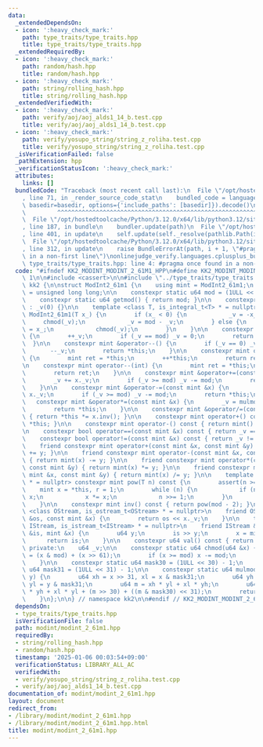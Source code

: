 ```yaml
---
data:
  _extendedDependsOn:
  - icon: ':heavy_check_mark:'
    path: type_traits/type_traits.hpp
    title: type_traits/type_traits.hpp
  _extendedRequiredBy:
  - icon: ':heavy_check_mark:'
    path: random/hash.hpp
    title: random/hash.hpp
  - icon: ':heavy_check_mark:'
    path: string/rolling_hash.hpp
    title: string/rolling_hash.hpp
  _extendedVerifiedWith:
  - icon: ':heavy_check_mark:'
    path: verify/aoj/aoj_alds1_14_b.test.cpp
    title: verify/aoj/aoj_alds1_14_b.test.cpp
  - icon: ':heavy_check_mark:'
    path: verify/yosupo_string/string_z_roliha.test.cpp
    title: verify/yosupo_string/string_z_roliha.test.cpp
  _isVerificationFailed: false
  _pathExtension: hpp
  _verificationStatusIcon: ':heavy_check_mark:'
  attributes:
    links: []
  bundledCode: "Traceback (most recent call last):\n  File \"/opt/hostedtoolcache/Python/3.12.0/x64/lib/python3.12/site-packages/onlinejudge_verify/documentation/build.py\"\
    , line 71, in _render_source_code_stat\n    bundled_code = language.bundle(stat.path,\
    \ basedir=basedir, options={'include_paths': [basedir]}).decode()\n          \
    \         ^^^^^^^^^^^^^^^^^^^^^^^^^^^^^^^^^^^^^^^^^^^^^^^^^^^^^^^^^^^^^^^^^^^^^^^^^^^^^^^^^\n\
    \  File \"/opt/hostedtoolcache/Python/3.12.0/x64/lib/python3.12/site-packages/onlinejudge_verify/languages/cplusplus.py\"\
    , line 187, in bundle\n    bundler.update(path)\n  File \"/opt/hostedtoolcache/Python/3.12.0/x64/lib/python3.12/site-packages/onlinejudge_verify/languages/cplusplus_bundle.py\"\
    , line 401, in update\n    self.update(self._resolve(pathlib.Path(included), included_from=path))\n\
    \  File \"/opt/hostedtoolcache/Python/3.12.0/x64/lib/python3.12/site-packages/onlinejudge_verify/languages/cplusplus_bundle.py\"\
    , line 312, in update\n    raise BundleErrorAt(path, i + 1, \"#pragma once found\
    \ in a non-first line\")\nonlinejudge_verify.languages.cplusplus_bundle.BundleErrorAt:\
    \ type_traits/type_traits.hpp: line 4: #pragma once found in a non-first line\n"
  code: "#ifndef KK2_MODINT_MODINT_2_61M1_HPP\n#define KK2_MODINT_MODINT_2_61M1_HPP\
    \ 1\n\n#include <cassert>\n\n#include \"../type_traits/type_traits.hpp\"\n\nnamespace\
    \ kk2 {\n\nstruct ModInt2_61m1 {\n    using mint = ModInt2_61m1;\n    using u64\
    \ = unsigned long long;\n\n    constexpr static u64 mod = (1ULL << 61) - 1;\n\n\
    \    constexpr static u64 getmod() { return mod; }\n\n    constexpr ModInt2_61m1()\
    \ : _v(0) {}\n\n    template <class T, is_integral_t<T> * = nullptr> constexpr\
    \ ModInt2_61m1(T x_) {\n        if (x_ < 0) {\n            _v = -x_;\n       \
    \     chmod(_v);\n            _v = mod - _v;\n        } else {\n            _v\
    \ = x_;\n            chmod(_v);\n        }\n    }\n\n    constexpr mint &operator++()\
    \ {\n        ++_v;\n        if (_v == mod) _v = 0;\n        return *this;\n  \
    \  }\n\n    constexpr mint &operator--() {\n        if (_v == 0) _v = mod;\n \
    \       --_v;\n        return *this;\n    }\n\n    constexpr mint operator++(int)\
    \ {\n        mint ret = *this;\n        ++*this;\n        return ret;\n    }\n\
    \n    constexpr mint operator--(int) {\n        mint ret = *this;\n        --*this;\n\
    \        return ret;\n    }\n\n    constexpr mint &operator+=(const mint &x) {\n\
    \        _v += x._v;\n        if (_v >= mod) _v -= mod;\n        return *this;\n\
    \    }\n\n    constexpr mint &operator-=(const mint &x) {\n        _v += mod -\
    \ x._v;\n        if (_v >= mod) _v -= mod;\n        return *this;\n    }\n\n \
    \   constexpr mint &operator*=(const mint &x) {\n        _v = mulmod(_v, x._v);\n\
    \        return *this;\n    }\n\n    constexpr mint &operator/=(const mint &x)\
    \ { return *this *= x.inv(); }\n\n    constexpr mint operator+() const { return\
    \ *this; }\n\n    constexpr mint operator-() const { return mint() - *this; }\n\
    \n    constexpr bool operator==(const mint &x) const { return _v == x._v; }\n\n\
    \    constexpr bool operator!=(const mint &x) const { return _v != x._v; }\n\n\
    \    friend constexpr mint operator+(const mint &x, const mint &y) { return mint(x)\
    \ += y; }\n\n    friend constexpr mint operator-(const mint &x, const mint &y)\
    \ { return mint(x) -= y; }\n\n    friend constexpr mint operator*(const mint &x,\
    \ const mint &y) { return mint(x) *= y; }\n\n    friend constexpr mint operator/(const\
    \ mint &x, const mint &y) { return mint(x) /= y; }\n\n    template <class T, is_integral_t<T>\
    \ * = nullptr> constexpr mint pow(T n) const {\n        assert(n >= 0);\n    \
    \    mint x = *this, r = 1;\n        while (n) {\n            if (n & 1) r *=\
    \ x;\n            x *= x;\n            n >>= 1;\n        }\n        return r;\n\
    \    }\n\n    constexpr mint inv() const { return pow(mod - 2); }\n\n    template\
    \ <class OStream, is_ostream_t<OStream> * = nullptr>\n    friend OStream &operator<<(OStream\
    \ &os, const mint &x) {\n        return os << x._v;\n    }\n\n    template <class\
    \ IStream, is_istream_t<IStream> * = nullptr>\n    friend IStream &operator>>(IStream\
    \ &is, mint &x) {\n        u64 y;\n        is >> y;\n        x = mint(y);\n  \
    \      return is;\n    }\n\n    constexpr u64 val() const { return _v; }\n\n \
    \ private:\n    u64 _v;\n\n    constexpr static u64 chmod(u64 &x) {\n        x\
    \ = (x & mod) + (x >> 61);\n        if (x >= mod) x -= mod;\n        return x;\n\
    \    }\n\n    constexpr static u64 mask30 = (1ULL << 30) - 1;\n    constexpr static\
    \ u64 mask31 = (1ULL << 31) - 1;\n\n    constexpr static u64 mulmod(u64 x, u64\
    \ y) {\n        u64 xh = x >> 31, xl = x & mask31;\n        u64 yh = y >> 31,\
    \ yl = y & mask31;\n        u64 m = xh * yl + xl * yh;\n        u64 t = 2 * xh\
    \ * yh + xl * yl + (m >> 30) + ((m & mask30) << 31);\n        return chmod(t);\n\
    \    }\n};\n\n} // namespace kk2\n\n#endif // KK2_MODINT_MODINT_2_61M1_HPP\n"
  dependsOn:
  - type_traits/type_traits.hpp
  isVerificationFile: false
  path: modint/modint_2_61m1.hpp
  requiredBy:
  - string/rolling_hash.hpp
  - random/hash.hpp
  timestamp: '2025-01-06 00:03:54+09:00'
  verificationStatus: LIBRARY_ALL_AC
  verifiedWith:
  - verify/yosupo_string/string_z_roliha.test.cpp
  - verify/aoj/aoj_alds1_14_b.test.cpp
documentation_of: modint/modint_2_61m1.hpp
layout: document
redirect_from:
- /library/modint/modint_2_61m1.hpp
- /library/modint/modint_2_61m1.hpp.html
title: modint/modint_2_61m1.hpp
---
```

